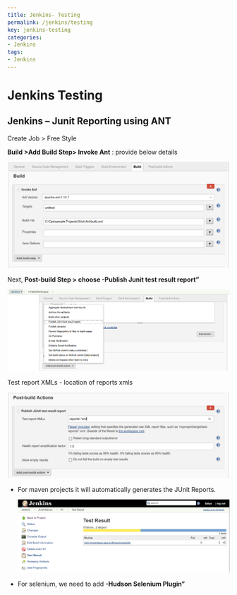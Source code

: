 ```yaml
---
title: Jenkins- Testing
permalink: /jenkins/testing
key: jenkins-testing
categories:
- Jenkins
tags:
- Jenkins
---
```



Jenkins Testing
===============

Jenkins – Junit Reporting using ANT
-----------------------------------

Create Job \> Free Style

**Build >Add Build Step> Invoke Ant** : provide below details

![](media/2c7bfbd8e3638d86ecfbc6f27f2fc674.png)

Next, **Post-build Step \> choose -Publish Junit test result report”**

![](media/22e8488d66438de94697342c8bd409ad.png)

Test report XMLs - location of reports xmls

![](media/004e3e129518a1aca5112478563ba4c9.png)

-   For maven projects it will automatically generates the JUnit Reports.

    ![](media/14df6d6ac6d3587198a4323f3f070507.png)

-   For selenium, we need to add **-Hudson Selenium Plugin”**
